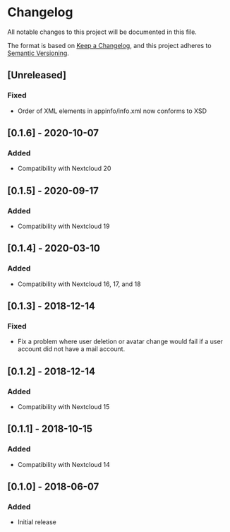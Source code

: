 # Changelog
All notable changes to this project will be documented in this file.

The format is based on [Keep a Changelog](https://keepachangelog.com/en/1.0.0/),
and this project adheres to [Semantic Versioning](https://semver.org/spec/v2.0.0.html).

## [Unreleased]

### Fixed
- Order of XML elements in appinfo/info.xml now conforms to XSD

## [0.1.6] - 2020-10-07
### Added
- Compatibility with Nextcloud 20


## [0.1.5] - 2020-09-17
### Added
- Compatibility with Nextcloud 19


## [0.1.4] - 2020-03-10
### Added
- Compatibility with Nextcloud 16, 17, and 18

## [0.1.3] - 2018-12-14
### Fixed
- Fix a problem where user deletion or avatar change would fail if a user account did not have a mail account.

## [0.1.2] - 2018-12-14
### Added
- Compatibility with Nextcloud 15

## [0.1.1] - 2018-10-15
### Added
- Compatibility with Nextcloud 14

## [0.1.0] - 2018-06-07
### Added
- Initial release

